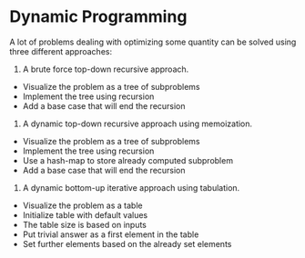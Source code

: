 <h1>Dynamic Programming</h1>

A lot of problems dealing with optimizing some quantity can be solved using three different approaches: 

1.  A brute force top-down recursive approach.
  - Visualize the problem as a tree of subproblems
  - Implement the tree using recursion
  - Add a base case that will end the recursion
1.  A dynamic top-down recursive approach using memoization.   
  - Visualize the problem as a tree of subproblems
  - Implement the tree using recursion
  - Use a hash-map to store already computed subproblem
  - Add a base case that will end the recursion       
1.  A dynamic bottom-up iterative approach using tabulation.
  - Visualize the problem as a table
  - Initialize table with default values
  - The table size is based on inputs
  - Put trivial answer as a first element in the table
  - Set further elements based on the already set elements

